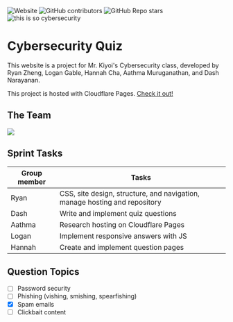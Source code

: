 ![Website](https://img.shields.io/website?up_message=online!&url=https%3A%2F%2Fcybersecurity-quiz.pages.dev%2F&label=site%20status)
![GitHub contributors](https://img.shields.io/github/contributors/nmokey/cybersecurityQuiz)
![GitHub Repo stars](https://img.shields.io/github/stars/nmokey/cybersecurityQuiz)
![this is so cybersecurity](https://img.shields.io/badge/this%20is%20so-cybersecurity-blue)

# Cybersecurity Quiz
This website is a project for Mr. Kiyoi's Cybersecurity class,  developed by Ryan Zheng, Logan Gable, Hannah Cha, Aathma Muruganathan, and Dash Narayanan.

This project is hosted with Cloudflare Pages. [Check it out!](https://cybersecurity-quiz.pages.dev/)

## The Team
<a href="https://github.com/nmokey/cybersecurityQuiz/graphs/contributors">
  <img src="https://contrib.rocks/image?repo=nmokey/cybersecurityQuiz" />
</a>

## Sprint Tasks
| Group member | Tasks | 
| ------ | ------ |  
| Ryan | CSS, site design, structure, and navigation, manage hosting and repository |
| Dash | Write and implement quiz questions |
| Aathma | Research hosting on Cloudflare Pages |
| Logan | Implement responsive answers with JS |
| Hannah | Create and implement question pages |

## Question Topics
- [ ] Password security
- [ ] Phishing (vishing, smishing, spearfishing)
- [X] Spam emails
- [ ] Clickbait content
